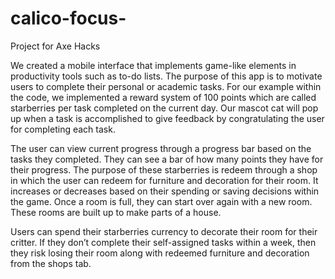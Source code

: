 # calico-focus-
Project for Axe Hacks 

We created a mobile interface that implements game-like elements in productivity tools such as to-do lists. The purpose of this app is to motivate users to complete their personal or academic tasks. For our example within the code, we implemented a reward system of 100 points which are called starberries per task completed on the current day. Our mascot cat will pop up when a task is accomplished to give feedback by congratulating the user for completing each task. 


The user can view current progress through a progress bar based on the tasks they completed. They can see a bar of how many points they have for their progress. The purpose of these starberries is redeem through a shop in which the user can redeem for furniture and decoration for their room. It increases or decreases based on their spending or saving decisions within the game.  Once a room is full, they can start over again with a new room. These rooms are built up to make parts of a house. 


Users can spend their starberries currency to decorate their room for their critter. If they don’t complete their self-assigned tasks within a week, then they risk losing their room along with redeemed furniture and decoration from the shops tab. 
